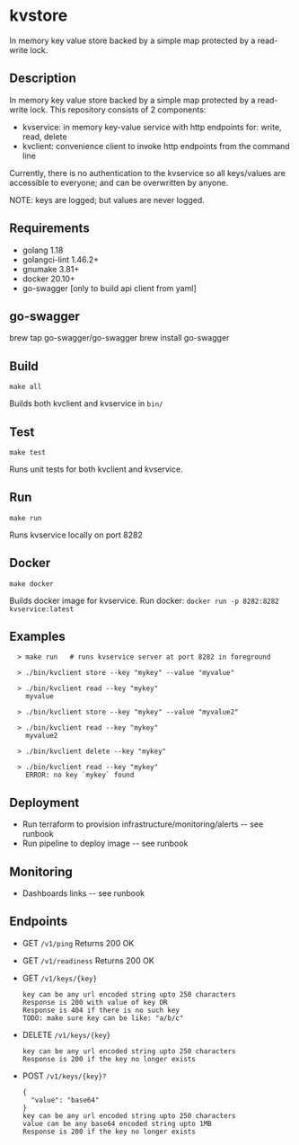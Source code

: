 # kvstore
In memory key value store backed by a simple map protected by a read-write lock.

## Description
In memory key value store backed by a simple map protected by a read-write lock.
This repository consists of 2 components:
- kvservice: in memory key-value service with http endpoints for: write, read, delete
- kvclient: convenience client to invoke http endpoints from the command line

Currently, there is no authentication to the kvservice so all keys/values are accessible
to everyone; and can be overwritten by anyone.

NOTE: keys are logged; but values are never logged.

## Requirements
- golang 1.18
- golangci-lint 1.46.2+
- gnumake 3.81+
- docker 20.10+
- go-swagger [only to build api client from yaml]

## go-swagger
brew tap go-swagger/go-swagger
brew install go-swagger

## Build
`make all`

Builds both kvclient and kvservice in `bin/`

## Test
`make test`

Runs unit tests for both kvclient and kvservice.

## Run
`make run`

Runs kvservice locally on port 8282

## Docker
`make docker`

Builds docker image for kvservice. 
Run docker: `docker run -p 8282:8282 kvservice:latest`

## Examples
```shell
  > make run   # runs kvservice server at port 8282 in foreground
  
  > ./bin/kvclient store --key "mykey" --value "myvalue"
  
  > ./bin/kvclient read --key "mykey"
    myvalue
    
  > ./bin/kvclient store --key "mykey" --value "myvalue2"
  
  > ./bin/kvclient read --key "mykey"
    myvalue2  
    
  > ./bin/kvclient delete --key "mykey"
 
  > ./bin/kvclient read --key "mykey"
    ERROR: no key `mykey` found
```

## Deployment
- Run terraform to provision infrastructure/monitoring/alerts -- see runbook
- Run pipeline to deploy image -- see runbook

## Monitoring
- Dashboards links -- see runbook

## Endpoints
- GET `/v1/ping`
  Returns 200 OK

- GET `/v1/readiness`
  Returns 200 OK

- GET `/v1/keys/{key}`
    ```
  key can be any url encoded string upto 250 characters
  Response is 200 with value of key OR
  Response is 404 if there is no such key
  TODO: make sure key can be like: "a/b/c"
    ```
  
- DELETE `/v1/keys/{key}`
    ```
  key can be any url encoded string upto 250 characters
  Response is 200 if the key no longer exists
    ``` 

- POST `/v1/keys/{key}?`
    ```
  {
      "value": "base64"
  }
  key can be any url encoded string upto 250 characters
  value can be any base64 encoded string upto 1MB
  Response is 200 if the key no longer exists
    ``` 